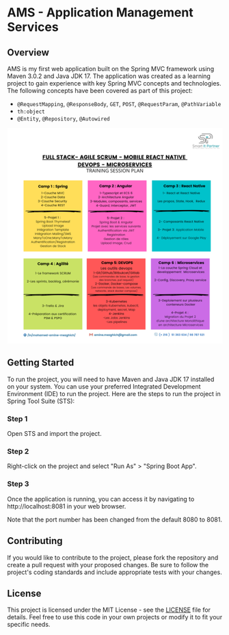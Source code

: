 # AMS - Application Management Services

## Overview

AMS is my first web application built on the Spring MVC framework using Maven 3.0.2 and Java JDK 17. The application was created as a learning project to gain experience with key Spring MVC concepts and technologies. The following concepts have been covered as part of this project:

- `@RequestMapping`, `@ResponseBody`, `GET`, `POST`, `@RequestParam`, `@PathVariable`
- `th:object`
- `@Entity`, `@Repository`, `@Autowired`

![Plan of the bootcamp](./Plan.png)

## Getting Started

To run the project, you will need to have Maven and Java JDK 17 installed on your system. You can use your preferred Integrated Development Environment (IDE) to run the project. Here are the steps to run the project in Spring Tool Suite (STS):

### Step 1

Open STS and import the project.

### Step 2

Right-click on the project and select "Run As" > "Spring Boot App".

### Step 3

Once the application is running, you can access it by navigating to http://localhost:8081 in your web browser.

Note that the port number has been changed from the default 8080 to 8081.

## Contributing

If you would like to contribute to the project, please fork the repository and create a pull request with your proposed changes. Be sure to follow the project's coding standards and include appropriate tests with your changes.

## License

This project is licensed under the MIT License - see the [LICENSE](LICENSE) file for details. Feel free to use this code in your own projects or modify it to fit your specific needs.
